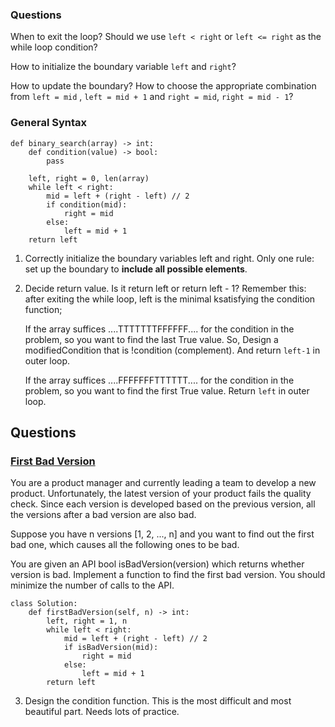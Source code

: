 ### Questions

When to exit the loop? Should we use `left < right` or `left <= right` as the while loop condition?

How to initialize the boundary variable `left` and `right`?

How to update the boundary? How to choose the appropriate combination from `left = mid` , `left = mid + 1` and `right = mid`, `right = mid - 1`?


### General Syntax
```
def binary_search(array) -> int:
    def condition(value) -> bool:
        pass

    left, right = 0, len(array)
    while left < right:
        mid = left + (right - left) // 2
        if condition(mid):
            right = mid
        else:
            left = mid + 1
    return left
```
1. Correctly initialize the boundary variables left and right. Only one rule: set up the boundary to **include all possible elements**.


2. Decide return value. Is it return left or return left - 1? Remember this: after exiting the while loop, left is the minimal k​ satisfying the condition function;

    If the array suffices ....TTTTTTTFFFFFF.... for the condition in the problem, so you want to find the last True value. So, Design a modifiedCondition that is !condition (complement). And return `left-1` in outer loop.

    If the array suffices ....FFFFFFFTTTTTT.... for the condition in the problem, so you want to find the first True value. Return `left` in outer loop.

## Questions

### [First Bad Version](https://leetcode.com/problems/first-bad-version/)
You are a product manager and currently leading a team to develop a new product. Unfortunately, the latest version of your product fails the quality check. Since each version is developed based on the previous version, all the versions after a bad version are also bad.

Suppose you have n versions [1, 2, ..., n] and you want to find out the first bad one, which causes all the following ones to be bad.

You are given an API bool isBadVersion(version) which returns whether version is bad. Implement a function to find the first bad version. You should minimize the number of calls to the API.


```
class Solution:
    def firstBadVersion(self, n) -> int:
        left, right = 1, n
        while left < right:
            mid = left + (right - left) // 2
            if isBadVersion(mid):
                right = mid
            else:
                left = mid + 1
        return left
```

3. Design the condition function. This is the most difficult and most beautiful part. Needs lots of practice.
